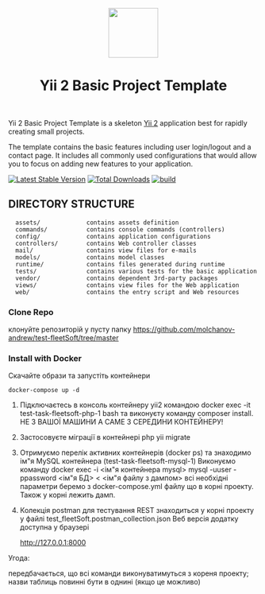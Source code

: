 <p align="center">
    <a href="https://github.com/yiisoft" target="_blank">
        <img src="https://avatars0.githubusercontent.com/u/993323" height="100px">
    </a>
    <h1 align="center">Yii 2 Basic Project Template</h1>
    <br>
</p>

Yii 2 Basic Project Template is a skeleton [Yii 2](https://www.yiiframework.com/) application best for
rapidly creating small projects.

The template contains the basic features including user login/logout and a contact page.
It includes all commonly used configurations that would allow you to focus on adding new
features to your application.

[![Latest Stable Version](https://img.shields.io/packagist/v/yiisoft/yii2-app-basic.svg)](https://packagist.org/packages/yiisoft/yii2-app-basic)
[![Total Downloads](https://img.shields.io/packagist/dt/yiisoft/yii2-app-basic.svg)](https://packagist.org/packages/yiisoft/yii2-app-basic)
[![build](https://github.com/yiisoft/yii2-app-basic/workflows/build/badge.svg)](https://github.com/yiisoft/yii2-app-basic/actions?query=workflow%3Abuild)

DIRECTORY STRUCTURE
-------------------

      assets/             contains assets definition
      commands/           contains console commands (controllers)
      config/             contains application configurations
      controllers/        contains Web controller classes
      mail/               contains view files for e-mails
      models/             contains model classes
      runtime/            contains files generated during runtime
      tests/              contains various tests for the basic application
      vendor/             contains dependent 3rd-party packages
      views/              contains view files for the Web application
      web/                contains the entry script and Web resources


### Clone Repo 
клонуйте репозиторій у пусту папку
https://github.com/molchanov-andrew/test-fleetSoft/tree/master

### Install with Docker

    
Скачайте образи та запустіть контейнери

    docker-compose up -d

1. Підключаєтесь в консоль контейнеру yii2 командою
   docker exec -it  test-task-fleetsoft-php-1 bash та виконуєту команду
   composer install. НЕ З ВАШОЇ МАШИНИ А САМЕ З СЕРЕДИНИ КОНТЕЙНЕРУ!
2. Застосовуєте міграції в контейнері
   php yii migrate
3. Отримуємо перелік активних контейнерів (docker ps) та знаходимо ім"я MySQL контейнера (test-task-fleetsoft-mysql-1)
   Виконуємо команду docker exec -i <ім"я контейнера mysql> mysql -uuser -ppassword <ім"я БД> < <ім"я файлу з дампом>
   всі необхідні параметри беремо з docker-compose.yml файлу що в корні проекту. Також у корні лежить дамп.
4. Колекція postman для тестування REST знаходиться у корні проекту у файлі test_fleetSoft.postman_collection.json
Веб версія додатку доступна у браузері

    http://127.0.0.1:8000


Угода:

передбачається, що всі команди виконуватимуться з кореня проекту;
назви таблиць повинні бути в однині (якщо це можливо)

